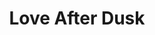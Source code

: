 ---
layout: product
product_id: 2062526775358
id: 2062526775358
title: Love After Dusk
body_html: >-
  <p>Taken above Gambier Island in the Summer of 2017.</p>

  <p>On a red eye flight back home to Ottawa for a summer visit, I took this shot of the dusk sunlight reflecting off the ocean in between Gambier Island and Anvil Island.</p>

  <p> </p>
vendor: Connell McCarthy
product_type: Posters, Prints, & Visual Artwork
created_at: 2019-03-17T13:16:11-04:00
handle: love-after-dusk
updated_at: 2022-06-27T13:52:06-04:00
published_at: 2018-08-22T19:38:24-04:00
template_suffix: ""
status: active
published_scope: global
tags: aerial, Batch 03, dusk, mountain, mountains, ocean, Print, sunset, water
admin_graphql_api_id: gid://shopify/Product/2062526775358
variants:
  - id: 39577038454846
    product_id: 2062526775358
    title: 8x10” / Full Colour
    price: "35.00"
    sku: CM-PP-B3-03-XXS-FC
    position: 1
    inventory_policy: continue
    compare_at_price: null
    fulfillment_service: manual
    inventory_management: shopify
    option1: 8x10”
    option2: Full Colour
    option3: null
    created_at: 2021-09-01T11:42:05-04:00
    updated_at: 2022-02-07T15:46:46-05:00
    taxable: true
    barcode: ""
    grams: 208
    image_id: 6301749542974
    weight: 0.208
    weight_unit: kg
    inventory_item_id: 41671479099454
    inventory_quantity: 100
    old_inventory_quantity: 100
    requires_shipping: true
    admin_graphql_api_id: gid://shopify/ProductVariant/39577038454846
  - id: 39577038487614
    product_id: 2062526775358
    title: 8x10” / Black & White
    price: "35.00"
    sku: CM-PP-B3-03-XXS-BW
    position: 2
    inventory_policy: continue
    compare_at_price: null
    fulfillment_service: manual
    inventory_management: shopify
    option1: 8x10”
    option2: Black & White
    option3: null
    created_at: 2021-09-01T11:42:05-04:00
    updated_at: 2022-02-07T15:46:50-05:00
    taxable: true
    barcode: ""
    grams: 208
    image_id: 6301749215294
    weight: 0.208
    weight_unit: kg
    inventory_item_id: 41671479132222
    inventory_quantity: 100
    old_inventory_quantity: 100
    requires_shipping: true
    admin_graphql_api_id: gid://shopify/ProductVariant/39577038487614
  - id: 39577038520382
    product_id: 2062526775358
    title: 8.5x11” / Full Colour
    price: "35.00"
    sku: CM-PP-B3-03-XS-FC
    position: 3
    inventory_policy: continue
    compare_at_price: null
    fulfillment_service: manual
    inventory_management: shopify
    option1: 8.5x11”
    option2: Full Colour
    option3: null
    created_at: 2021-09-01T11:42:05-04:00
    updated_at: 2022-02-07T15:46:51-05:00
    taxable: true
    barcode: ""
    grams: 208
    image_id: 6301749542974
    weight: 0.208
    weight_unit: kg
    inventory_item_id: 41671479164990
    inventory_quantity: 100
    old_inventory_quantity: 100
    requires_shipping: true
    admin_graphql_api_id: gid://shopify/ProductVariant/39577038520382
  - id: 39577038553150
    product_id: 2062526775358
    title: 8.5x11” / Black & White
    price: "35.00"
    sku: CM-PP-B3-03-XS-BW
    position: 4
    inventory_policy: continue
    compare_at_price: null
    fulfillment_service: manual
    inventory_management: shopify
    option1: 8.5x11”
    option2: Black & White
    option3: null
    created_at: 2021-09-01T11:42:05-04:00
    updated_at: 2022-02-07T15:46:51-05:00
    taxable: true
    barcode: ""
    grams: 208
    image_id: 6301749215294
    weight: 0.208
    weight_unit: kg
    inventory_item_id: 41671479197758
    inventory_quantity: 100
    old_inventory_quantity: 100
    requires_shipping: true
    admin_graphql_api_id: gid://shopify/ProductVariant/39577038553150
  - id: 39577038585918
    product_id: 2062526775358
    title: 13x19” / Full Colour
    price: "40.00"
    sku: CM-PP-B3-03-S-FC
    position: 5
    inventory_policy: continue
    compare_at_price: null
    fulfillment_service: manual
    inventory_management: shopify
    option1: 13x19”
    option2: Full Colour
    option3: null
    created_at: 2021-09-01T11:42:05-04:00
    updated_at: 2022-02-07T15:46:51-05:00
    taxable: true
    barcode: ""
    grams: 208
    image_id: 6301749542974
    weight: 0.208
    weight_unit: kg
    inventory_item_id: 41671479230526
    inventory_quantity: 100
    old_inventory_quantity: 100
    requires_shipping: true
    admin_graphql_api_id: gid://shopify/ProductVariant/39577038585918
  - id: 39577038618686
    product_id: 2062526775358
    title: 13x19” / Black & White
    price: "40.00"
    sku: CM-PP-B3-03-S-BW
    position: 6
    inventory_policy: continue
    compare_at_price: null
    fulfillment_service: manual
    inventory_management: shopify
    option1: 13x19”
    option2: Black & White
    option3: null
    created_at: 2021-09-01T11:42:05-04:00
    updated_at: 2022-02-07T15:46:51-05:00
    taxable: true
    barcode: ""
    grams: 208
    image_id: 6301749215294
    weight: 0.208
    weight_unit: kg
    inventory_item_id: 41671479263294
    inventory_quantity: 100
    old_inventory_quantity: 100
    requires_shipping: true
    admin_graphql_api_id: gid://shopify/ProductVariant/39577038618686
  - id: 39577038651454
    product_id: 2062526775358
    title: 16x20” / Full Colour
    price: "50.00"
    sku: CM-PP-B3-03-M-FC
    position: 7
    inventory_policy: continue
    compare_at_price: null
    fulfillment_service: manual
    inventory_management: shopify
    option1: 16x20”
    option2: Full Colour
    option3: null
    created_at: 2021-09-01T11:42:05-04:00
    updated_at: 2022-02-07T15:46:55-05:00
    taxable: true
    barcode: ""
    grams: 208
    image_id: 6301749542974
    weight: 0.208
    weight_unit: kg
    inventory_item_id: 41671479296062
    inventory_quantity: 100
    old_inventory_quantity: 100
    requires_shipping: true
    admin_graphql_api_id: gid://shopify/ProductVariant/39577038651454
  - id: 39577038684222
    product_id: 2062526775358
    title: 16x20” / Black & White
    price: "50.00"
    sku: CM-PP-B3-03-M-BW
    position: 8
    inventory_policy: continue
    compare_at_price: null
    fulfillment_service: manual
    inventory_management: shopify
    option1: 16x20”
    option2: Black & White
    option3: null
    created_at: 2021-09-01T11:42:05-04:00
    updated_at: 2022-02-07T15:46:55-05:00
    taxable: true
    barcode: ""
    grams: 208
    image_id: 6301749215294
    weight: 0.208
    weight_unit: kg
    inventory_item_id: 41671479328830
    inventory_quantity: 100
    old_inventory_quantity: 100
    requires_shipping: true
    admin_graphql_api_id: gid://shopify/ProductVariant/39577038684222
  - id: 39577038716990
    product_id: 2062526775358
    title: 20x24” / Full Colour
    price: "60.00"
    sku: CM-PP-B3-03-L-FC
    position: 9
    inventory_policy: continue
    compare_at_price: null
    fulfillment_service: manual
    inventory_management: shopify
    option1: 20x24”
    option2: Full Colour
    option3: null
    created_at: 2021-09-01T11:42:05-04:00
    updated_at: 2022-02-07T15:46:55-05:00
    taxable: true
    barcode: ""
    grams: 208
    image_id: 6301749542974
    weight: 0.208
    weight_unit: kg
    inventory_item_id: 41671479361598
    inventory_quantity: 100
    old_inventory_quantity: 100
    requires_shipping: true
    admin_graphql_api_id: gid://shopify/ProductVariant/39577038716990
  - id: 39577038749758
    product_id: 2062526775358
    title: 20x24” / Black & White
    price: "60.00"
    sku: CM-PP-B3-03-L-BW
    position: 10
    inventory_policy: continue
    compare_at_price: null
    fulfillment_service: manual
    inventory_management: shopify
    option1: 20x24”
    option2: Black & White
    option3: null
    created_at: 2021-09-01T11:42:05-04:00
    updated_at: 2022-02-07T15:46:55-05:00
    taxable: true
    barcode: ""
    grams: 208
    image_id: 6301749215294
    weight: 0.208
    weight_unit: kg
    inventory_item_id: 41671479394366
    inventory_quantity: 100
    old_inventory_quantity: 100
    requires_shipping: true
    admin_graphql_api_id: gid://shopify/ProductVariant/39577038749758
  - id: 39577038782526
    product_id: 2062526775358
    title: 20x30” / Full Colour
    price: "70.00"
    sku: CM-PP-B3-03-XL-FC
    position: 11
    inventory_policy: continue
    compare_at_price: null
    fulfillment_service: manual
    inventory_management: shopify
    option1: 20x30”
    option2: Full Colour
    option3: null
    created_at: 2021-09-01T11:42:05-04:00
    updated_at: 2022-02-07T15:46:55-05:00
    taxable: true
    barcode: ""
    grams: 208
    image_id: 6301749542974
    weight: 0.208
    weight_unit: kg
    inventory_item_id: 41671479427134
    inventory_quantity: 100
    old_inventory_quantity: 100
    requires_shipping: true
    admin_graphql_api_id: gid://shopify/ProductVariant/39577038782526
  - id: 39577038815294
    product_id: 2062526775358
    title: 20x30” / Black & White
    price: "70.00"
    sku: CM-PP-B3-03-XL-BW
    position: 12
    inventory_policy: continue
    compare_at_price: null
    fulfillment_service: manual
    inventory_management: shopify
    option1: 20x30”
    option2: Black & White
    option3: null
    created_at: 2021-09-01T11:42:05-04:00
    updated_at: 2022-02-07T15:46:56-05:00
    taxable: true
    barcode: ""
    grams: 208
    image_id: 6301749215294
    weight: 0.208
    weight_unit: kg
    inventory_item_id: 41671479459902
    inventory_quantity: 100
    old_inventory_quantity: 100
    requires_shipping: true
    admin_graphql_api_id: gid://shopify/ProductVariant/39577038815294
  - id: 39577038848062
    product_id: 2062526775358
    title: 24x36” / Full Colour
    price: "90.00"
    sku: CM-PP-B3-03-XXL-FC
    position: 13
    inventory_policy: continue
    compare_at_price: null
    fulfillment_service: manual
    inventory_management: shopify
    option1: 24x36”
    option2: Full Colour
    option3: null
    created_at: 2021-09-01T11:42:05-04:00
    updated_at: 2022-02-07T15:47:02-05:00
    taxable: true
    barcode: ""
    grams: 208
    image_id: 6301749542974
    weight: 0.208
    weight_unit: kg
    inventory_item_id: 41671479492670
    inventory_quantity: 100
    old_inventory_quantity: 100
    requires_shipping: true
    admin_graphql_api_id: gid://shopify/ProductVariant/39577038848062
  - id: 39577038880830
    product_id: 2062526775358
    title: 24x36” / Black & White
    price: "90.00"
    sku: CM-PP-B3-03-XXL-BW
    position: 14
    inventory_policy: continue
    compare_at_price: null
    fulfillment_service: manual
    inventory_management: shopify
    option1: 24x36”
    option2: Black & White
    option3: null
    created_at: 2021-09-01T11:42:05-04:00
    updated_at: 2022-02-07T15:47:02-05:00
    taxable: true
    barcode: ""
    grams: 208
    image_id: 6301749215294
    weight: 0.208
    weight_unit: kg
    inventory_item_id: 41671479525438
    inventory_quantity: 100
    old_inventory_quantity: 100
    requires_shipping: true
    admin_graphql_api_id: gid://shopify/ProductVariant/39577038880830
  - id: 39577038913598
    product_id: 2062526775358
    title: 30x40” / Full Colour
    price: "100.00"
    sku: CM-PP-B3-03-XXXL-FC
    position: 15
    inventory_policy: continue
    compare_at_price: null
    fulfillment_service: manual
    inventory_management: shopify
    option1: 30x40”
    option2: Full Colour
    option3: null
    created_at: 2021-09-01T11:42:05-04:00
    updated_at: 2022-02-07T15:47:03-05:00
    taxable: true
    barcode: ""
    grams: 208
    image_id: 6301749542974
    weight: 0.208
    weight_unit: kg
    inventory_item_id: 41671479558206
    inventory_quantity: 100
    old_inventory_quantity: 100
    requires_shipping: true
    admin_graphql_api_id: gid://shopify/ProductVariant/39577038913598
  - id: 39577038946366
    product_id: 2062526775358
    title: 30x40” / Black & White
    price: "100.00"
    sku: CM-PP-B3-03-XXXL-BW
    position: 16
    inventory_policy: continue
    compare_at_price: null
    fulfillment_service: manual
    inventory_management: shopify
    option1: 30x40”
    option2: Black & White
    option3: null
    created_at: 2021-09-01T11:42:05-04:00
    updated_at: 2022-02-07T15:47:03-05:00
    taxable: true
    barcode: ""
    grams: 208
    image_id: 6301749215294
    weight: 0.208
    weight_unit: kg
    inventory_item_id: 41671479590974
    inventory_quantity: 100
    old_inventory_quantity: 100
    requires_shipping: true
    admin_graphql_api_id: gid://shopify/ProductVariant/39577038946366
options:
  - id: 2805808005182
    product_id: 2062526775358
    name: Size
    position: 1
    values:
      - 8x10”
      - 8.5x11”
      - 13x19”
      - 16x20”
      - 20x24”
      - 20x30”
      - 24x36”
      - 30x40”
  - id: 8589799653438
    product_id: 2062526775358
    name: Color
    position: 2
    values:
      - Full Colour
      - Black & White
images:
  - id: 6301749542974
    product_id: 2062526775358
    position: 1
    created_at: 2019-03-17T13:16:24-04:00
    updated_at: 2019-10-20T18:44:17-04:00
    alt: null
    width: 1000
    height: 1500
    src: https://cdn.shopify.com/s/files/1/1624/2355/products/Love-After-Dusk---Product-2019.jpg?v=1571611457
    variant_ids:
      - 39577038454846
      - 39577038520382
      - 39577038585918
      - 39577038651454
      - 39577038716990
      - 39577038782526
      - 39577038848062
      - 39577038913598
    admin_graphql_api_id: gid://shopify/ProductImage/6301749542974
  - id: 6301749215294
    product_id: 2062526775358
    position: 2
    created_at: 2019-03-17T13:16:23-04:00
    updated_at: 2019-10-20T18:44:17-04:00
    alt: null
    width: 1000
    height: 1500
    src: https://cdn.shopify.com/s/files/1/1624/2355/products/Love-After-Dusk---Product-2019-B_W.jpg?v=1571611457
    variant_ids:
      - 39577038487614
      - 39577038553150
      - 39577038618686
      - 39577038684222
      - 39577038749758
      - 39577038815294
      - 39577038880830
      - 39577038946366
    admin_graphql_api_id: gid://shopify/ProductImage/6301749215294
  - id: 28230120341566
    product_id: 2062526775358
    position: 3
    created_at: 2021-05-04T19:57:10-04:00
    updated_at: 2021-05-04T19:57:10-04:00
    alt: null
    width: 2000
    height: 1800
    src: https://cdn.shopify.com/s/files/1/1624/2355/products/PAR_02_0001_d0e7e638-5e54-4337-96c2-ca2b10a50c05.png?v=1620172630
    variant_ids: []
    admin_graphql_api_id: gid://shopify/ProductImage/28230120341566
image:
  id: 6301749542974
  product_id: 2062526775358
  position: 1
  created_at: 2019-03-17T13:16:24-04:00
  updated_at: 2019-10-20T18:44:17-04:00
  alt: null
  width: 1000
  height: 1500
  src: https://cdn.shopify.com/s/files/1/1624/2355/products/Love-After-Dusk---Product-2019.jpg?v=1571611457
  variant_ids:
    - 39577038454846
    - 39577038520382
    - 39577038585918
    - 39577038651454
    - 39577038716990
    - 39577038782526
    - 39577038848062
    - 39577038913598
  admin_graphql_api_id: gid://shopify/ProductImage/6301749542974

---